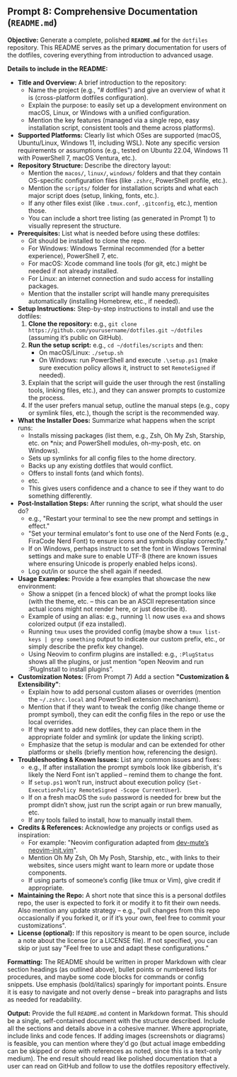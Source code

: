 
## Prompt 8: Comprehensive Documentation (`README.md`)

**Objective:** Generate a complete, polished **`README.md`** for the `dotfiles` repository. This README serves as the primary documentation for users of the dotfiles, covering everything from introduction to advanced usage.

**Details to include in the README:**

- **Title and Overview:** A brief introduction to the repository:
  - Name the project (e.g., "# dotfiles") and give an overview of what it is (cross-platform dotfiles configuration).
  - Explain the purpose: to easily set up a development environment on macOS, Linux, or Windows with a unified configuration.
  - Mention the key features (managed via a single repo, easy installation script, consistent tools and theme across platforms).
- **Supported Platforms:** Clearly list which OSes are supported (macOS, Ubuntu/Linux, Windows 11, including WSL). Note any specific version requirements or assumptions (e.g., tested on Ubuntu 22.04, Windows 11 with PowerShell 7, macOS Ventura, etc.).
- **Repository Structure:** Describe the directory layout:
  - Mention the `macos/`, `linux/`, `windows/` folders and that they contain OS-specific configuration files (like `.zshrc`, PowerShell profile, etc.).
  - Mention the `scripts/` folder for installation scripts and what each major script does (setup, linking, fonts, etc.).
  - If any other files exist (like `.tmux.conf`, `.gitconfig`, etc.), mention those.
  - You can include a short tree listing (as generated in Prompt 1) to visually represent the structure.
- **Prerequisites:** List what is needed before using these dotfiles:
  - Git should be installed to clone the repo.
  - For Windows: Windows Terminal recommended (for a better experience), PowerShell 7, etc.
  - For macOS: Xcode command line tools (for git, etc.) might be needed if not already installed.
  - For Linux: an internet connection and sudo access for installing packages.
  - Mention that the installer script will handle many prerequisites automatically (installing Homebrew, etc., if needed).
- **Setup Instructions:** Step-by-step instructions to install and use the dotfiles:
  1. **Clone the repository:** e.g., `git clone https://github.com/yourusername/dotfiles.git ~/dotfiles` (assuming it’s public on GitHub).
  2. **Run the setup script:** e.g., `cd ~/dotfiles/scripts` and then:
     - On macOS/Linux: `./setup.sh`
     - On Windows: run PowerShell and execute `.\setup.ps1` (make sure execution policy allows it, instruct to set `RemoteSigned` if needed).
  3. Explain that the script will guide the user through the rest (installing tools, linking files, etc.), and they can answer prompts to customize the process.
  4. If the user prefers manual setup, outline the manual steps (e.g., copy or symlink files, etc.), though the script is the recommended way.
- **What the Installer Does:** Summarize what happens when the script runs:
  - Installs missing packages (list them, e.g., Zsh, Oh My Zsh, Starship, etc. on *nix; and PowerShell modules, oh-my-posh, etc. on Windows).
  - Sets up symlinks for all config files to the home directory.
  - Backs up any existing dotfiles that would conflict.
  - Offers to install fonts (and which fonts).
  - etc.
  - This gives users confidence and a chance to see if they want to do something differently.
- **Post-Installation Steps:** After running the script, what should the user do?
  - e.g., "Restart your terminal to see the new prompt and settings in effect."
  - "Set your terminal emulator's font to use one of the Nerd Fonts (e.g., FiraCode Nerd Font) to ensure icons and symbols display correctly."
  - If on Windows, perhaps instruct to set the font in Windows Terminal settings and make sure to enable UTF-8 (there are known issues where ensuring Unicode is properly enabled helps icons).
  - Log out/in or source the shell again if needed.
- **Usage Examples:** Provide a few examples that showcase the new environment:
  - Show a snippet (in a fenced block) of what the prompt looks like (with the theme, etc. – this can be an ASCII representation since actual icons might not render here, or just describe it).
  - Example of using an alias: e.g., running `ll` now uses `exa` and shows colorized output (if eza installed).
  - Running `tmux` uses the provided config (maybe show a `tmux list-keys | grep something` output to indicate our custom prefix, etc., or simply describe the prefix key change).
  - Using Neovim to confirm plugins are installed: e.g., `:PlugStatus` shows all the plugins, or just mention “open Neovim and run :PlugInstall to install plugins”.
- **Customization Notes:** (From Prompt 7) Add a section **"Customization & Extensibility"**:
  - Explain how to add personal custom aliases or overrides (mention the `~/.zshrc.local` and PowerShell extension mechanism).
  - Mention that if they want to tweak the config (like change theme or prompt symbol), they can edit the config files in the repo or use the local overrides.
  - If they want to add new dotfiles, they can place them in the appropriate folder and symlink (or update the linking script).
  - Emphasize that the setup is modular and can be extended for other platforms or shells (briefly mention how, referencing the design).
- **Troubleshooting & Known Issues:** List any common issues and fixes:
  - e.g., If after installation the prompt symbols look like gibberish, it's likely the Nerd Font isn't applied – remind them to change the font.
  - If `setup.ps1` won’t run, instruct about execution policy (`Set-ExecutionPolicy RemoteSigned -Scope CurrentUser`).
  - If on a fresh macOS the `sudo` password is needed for brew but the prompt didn’t show, just run the script again or run brew manually, etc.
  - If any tools failed to install, how to manually install them.
- **Credits & References:** Acknowledge any projects or configs used as inspiration:
  - For example: "Neovim configuration adapted from [dev-mute’s neovim-init.vim](https://github.com/dev-mute/neovim-init.vim)". 
  - Mention Oh My Zsh, Oh My Posh, Starship, etc., with links to their websites, since users might want to learn more or update those components.
  - If using parts of someone’s config (like tmux or Vim), give credit if appropriate.
- **Maintaining the Repo:** A short note that since this is a personal dotfiles repo, the user is expected to fork it or modify it to fit their own needs. Also mention any update strategy – e.g., "pull changes from this repo occasionally if you forked it, or if it’s your own, feel free to commit your customizations".
- **License (optional):** If this repository is meant to be open source, include a note about the license (or a LICENSE file). If not specified, you can skip or just say "Feel free to use and adapt these configurations."

**Formatting:** The README should be written in proper Markdown with clear section headings (as outlined above), bullet points or numbered lists for procedures, and maybe some code blocks for commands or config snippets. Use emphasis (bold/italics) sparingly for important points. Ensure it is easy to navigate and not overly dense – break into paragraphs and lists as needed for readability.

**Output:** Provide the full `README.md` content in Markdown format. This should be a single, self-contained document with the structure described. Include all the sections and details above in a cohesive manner. Where appropriate, include links and code fences. If adding images (screenshots or diagrams) is feasible, you can mention where they'd go (but actual image embedding can be skipped or done with references as noted, since this is a text-only medium). The end result should read like polished documentation that a user can read on GitHub and follow to use the dotfiles repository effectively.